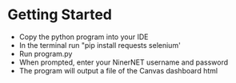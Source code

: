 
# Getting Started

- Copy the python program into your IDE
- In the terminal run "pip install requests selenium'
- Run program.py
- When prompted, enter your NinerNET username and password
- The program will output a file of the Canvas dashboard html
